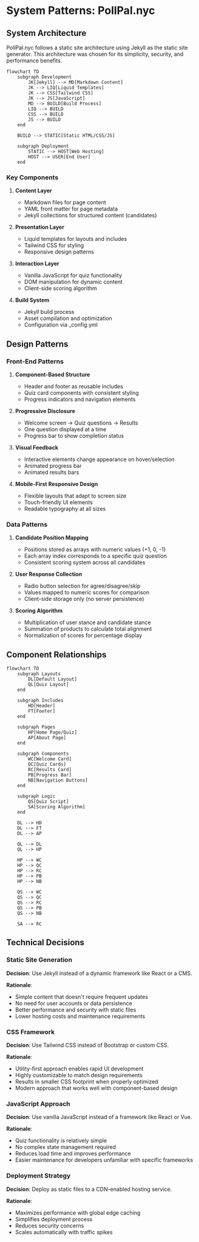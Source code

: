# System Patterns: PollPal.nyc

## System Architecture

PollPal.nyc follows a static site architecture using Jekyll as the static site generator. This architecture was chosen for its simplicity, security, and performance benefits.

```mermaid
flowchart TD
    subgraph Development
        JK[Jekyll] --> MD[Markdown Content]
        JK --> LIQ[Liquid Templates]
        JK --> CSS[Tailwind CSS]
        JK --> JS[JavaScript]
        MD --> BUILD[Build Process]
        LIQ --> BUILD
        CSS --> BUILD
        JS --> BUILD
    end

    BUILD --> STATIC[Static HTML/CSS/JS]

    subgraph Deployment
        STATIC --> HOST[Web Hosting]
        HOST --> USER[End User]
    end
```

### Key Components

1. **Content Layer**
   - Markdown files for page content
   - YAML front matter for page metadata
   - Jekyll collections for structured content (candidates)

2. **Presentation Layer**
   - Liquid templates for layouts and includes
   - Tailwind CSS for styling
   - Responsive design patterns

3. **Interaction Layer**
   - Vanilla JavaScript for quiz functionality
   - DOM manipulation for dynamic content
   - Client-side scoring algorithm

4. **Build System**
   - Jekyll build process
   - Asset compilation and optimization
   - Configuration via _config.yml

## Design Patterns

### Front-End Patterns

1. **Component-Based Structure**
   - Header and footer as reusable includes
   - Quiz card components with consistent styling
   - Progress indicators and navigation elements

2. **Progressive Disclosure**
   - Welcome screen → Quiz questions → Results
   - One question displayed at a time
   - Progress bar to show completion status

3. **Visual Feedback**
   - Interactive elements change appearance on hover/selection
   - Animated progress bar
   - Animated results bars

4. **Mobile-First Responsive Design**
   - Flexible layouts that adapt to screen size
   - Touch-friendly UI elements
   - Readable typography at all sizes

### Data Patterns

1. **Candidate Position Mapping**
   - Positions stored as arrays with numeric values (+1, 0, -1)
   - Each array index corresponds to a specific quiz question
   - Consistent scoring system across all candidates

2. **User Response Collection**
   - Radio button selection for agree/disagree/skip
   - Values mapped to numeric scores for comparison
   - Client-side storage only (no server persistence)

3. **Scoring Algorithm**
   - Multiplication of user stance and candidate stance
   - Summation of products to calculate total alignment
   - Normalization of scores for percentage display

## Component Relationships

```mermaid
flowchart TD
    subgraph Layouts
        DL[Default Layout]
        QL[Quiz Layout]
    end

    subgraph Includes
        HD[Header]
        FT[Footer]
    end

    subgraph Pages
        HP[Home Page/Quiz]
        AP[About Page]
    end

    subgraph Components
        WC[Welcome Card]
        QC[Quiz Cards]
        RC[Results Card]
        PB[Progress Bar]
        NB[Navigation Buttons]
    end

    subgraph Logic
        QS[Quiz Script]
        SA[Scoring Algorithm]
    end

    DL --> HD
    DL --> FT
    DL --> AP

    QL --> DL
    QL --> HP

    HP --> WC
    HP --> QC
    HP --> RC
    HP --> PB
    HP --> NB

    QS --> WC
    QS --> QC
    QS --> RC
    QS --> PB
    QS --> NB

    SA --> RC
```

## Technical Decisions

### Static Site Generation

**Decision**: Use Jekyll instead of a dynamic framework like React or a CMS.

**Rationale**:
- Simple content that doesn't require frequent updates
- No need for user accounts or data persistence
- Better performance and security with static files
- Lower hosting costs and maintenance requirements

### CSS Framework

**Decision**: Use Tailwind CSS instead of Bootstrap or custom CSS.

**Rationale**:
- Utility-first approach enables rapid UI development
- Highly customizable to match design requirements
- Results in smaller CSS footprint when properly optimized
- Modern approach that works well with component-based design

### JavaScript Approach

**Decision**: Use vanilla JavaScript instead of a framework like React or Vue.

**Rationale**:
- Quiz functionality is relatively simple
- No complex state management required
- Reduces load time and improves performance
- Easier maintenance for developers unfamiliar with specific frameworks

### Deployment Strategy

**Decision**: Deploy as static files to a CDN-enabled hosting service.

**Rationale**:
- Maximizes performance with global edge caching
- Simplifies deployment process
- Reduces security concerns
- Scales automatically with traffic spikes
